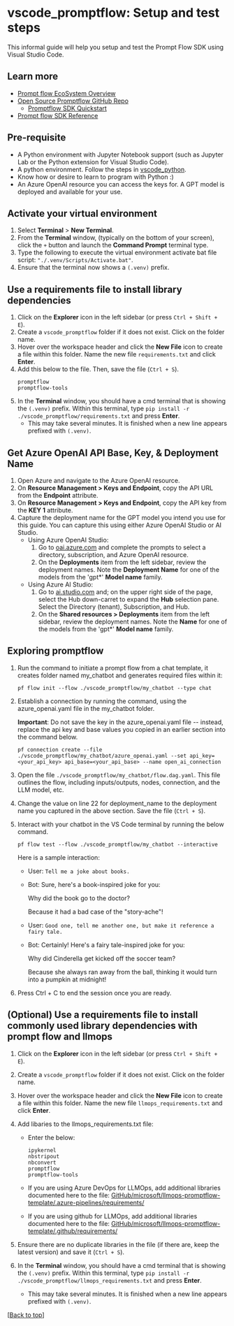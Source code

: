 # vscode_promptflow: Setup and test steps

This informal guide will help you setup and test the Prompt Flow SDK using Visual Studio Code.

## Learn more
- [Prompt flow EcoSystem Overview](https://learn.microsoft.com/en-us/azure/machine-learning/prompt-flow/community-ecosystem?view=azureml-api-2#prompt-flow-sdkcli)
- [Open Source Promptflow GitHub Repo](https://github.com/microsoft/promptflow)
    - [Promptflow SDK Quickstart](https://github.com/microsoft/promptflow/blob/main/docs/how-to-guides/quick-start.md)
- [Prompt flow SDK Reference](https://microsoft.github.io/promptflow/reference/index.html)


## Pre-requisite

- A Python environment with Jupyter Notebook support (such as Jupyter Lab or the Python extension for Visual Studio Code).
- A python environment. Follow the steps in [vscode_python](../vscode_python/vscode_python_README.md).
- Know how or desire to learn to program with Python :)
- An Azure OpenAI resource you can access the keys for. A GPT model is deployed and available for your use.

## Activate your virtual environment

1. Select **Terminal** > **New Terminal**.
1. From the **Terminal** window, (typically on the bottom of your screen), click the `+` button and launch the **Command Prompt** terminal type.
1. Type the following to execute the virtual environment activate bat file script: `"./.venv/Scripts/Activate.bat"`.
1. Ensure that the terminal now shows a `(.venv)` prefix. 

## Use a requirements file to install library dependencies

1. Click on the **Explorer** icon in the left sidebar (or press ```Ctrl + Shift + E```). 
1. Create a ```vscode_promptflow``` folder if it does not exist. Click on the folder name.
1. Hover over the workspace header and click the **New File** icon to create a file within this folder. Name the new file `requirements.txt` and click **Enter**.
1. Add this below to the file. Then, save the file (`Ctrl + S`).
    ```
    promptflow
    promptflow-tools
    ```
1. In the **Terminal** window, you should have a cmd terminal that is showing the `(.venv)` prefix. Within this terminal, type `pip install -r ./vscode_promptflow/requirements.txt` and press **Enter**.
    - This may take several minutes. It is finished when a new line appears prefixed with `(.venv)`.

## Get Azure OpenAI API Base, Key, & Deployment Name

1. Open Azure and navigate to the Azure OpenAI resource.
1. On **Resource Management > Keys and Endpoint**, copy the API URL from the **Endpoint** attribute. 
1. On **Resource Management > Keys and Endpoint**, copy the API key from the **KEY 1** attribute. 
1. Capture the deployment name for the GPT model you intend you use for this guide. You can capture this using either Azure OpenAI Studio or AI Studio.
    - Using Azure OpenAI Studio: 
        1. Go to [oai.azure.com](oai.azure.com) and complete the prompts to select a directory, subscription, and Azure OpenAI resource.
        1. On the **Deployments** item from the left sidebar, review the deployment names. Note the **Deployment Name** for one of the models from the 'gpt*' **Model name** family.
    - Using Azure AI Studio: 
        1. Go to [ai.studio.com](ai.studio.com) and; on the upper right side of the page, select the Hub down-carret to expand the **Hub** selection pane. Select the Directory (tenant), Subscription, and Hub.
        1. On the **Shared resources > Deployments** item from the left sidebar, review the deployment names. Note the **Name** for one of the models from the 'gpt*' **Model name** family.

## Exploring promptflow

1. Run the command to initiate a prompt flow from a chat template, it creates folder named my_chatbot and generates required files within it:
    ```
    pf flow init --flow ./vscode_promptflow/my_chatbot --type chat
    ```
1. Establish a connection by running the command, using the azure_openai.yaml file in the my_chatbot folder. 
    
    **Important**: Do not save the key in the azure_openai.yaml file -- instead, replace the api key and base values you copied in an earlier section into the command below.
    
    ```
    pf connection create --file ./vscode_promptflow/my_chatbot/azure_openai.yaml --set api_key=<your_api_key> api_base=<your_api_base> --name open_ai_connection
    ```

1. Open the file ```./vscode_promptflow/my_chatbot/flow.dag.yaml```. This file outlines the flow, including inputs/outputs, nodes, connection, and the LLM model, etc.
1. Change the value on line 22 for deployment_name to the deployment name you captured in the above section. Save the file (```Ctrl + S```).
1. Interact with your chatbot in the VS Code terminal by running the below command.
    ```
    pf flow test --flow ./vscode_promptflow/my_chatbot --interactive
    ```
    Here is a sample interaction: 
    - User: ```Tell me a joke about books.```
    - Bot: Sure, here's a book-inspired joke for you:
    
        Why did the book go to the doctor?
        
        Because it had a bad case of the "story-ache"!
    - User: ```Good one, tell me another one, but make it reference a fairy tale.```
    - Bot: Certainly! Here's a fairy tale-inspired joke for you:

        Why did Cinderella get kicked off the soccer team?

        Because she always ran away from the ball, thinking it would turn into a pumpkin at midnight!
1. Press Ctrl + C to end the session once you are ready.

## (Optional) Use a requirements file to install commonly used library dependencies with prompt flow and llmops

1. Click on the **Explorer** icon in the left sidebar (or press ```Ctrl + Shift + E```). 
1. Create a ```vscode_promptflow``` folder if it does not exist. Click on the folder name.
1. Hover over the workspace header and click the **New File** icon to create a file within this folder. Name the new file `llmops_requirements.txt` and click **Enter**.
1. Add libaries to the llmops_requirements.txt file:
    - Enter the below:
        ```
        ipykernel
        nbstripout
        nbconvert
        promptflow
        promptflow-tools
        ```
    - If you are using Azure DevOps for LLMOps, add additional libraries documented here to the file: [GitHub/microsoft/llmops-promptflow-template/.azure-pipelines/requirements/](https://github.com/microsoft/llmops-promptflow-template/tree/main/.azure-pipelines/requirements)

    - If you are using github for LLMOps, add additional libraries documented here to the file: [GitHub/microsoft/llmops-promptflow-template/.github/requirements/](https://github.com/microsoft/llmops-promptflow-template/tree/main/.github/requirements)

1. Ensure there are no duplicate libraries in the file (if there are, keep the latest version) and save it (`Ctrl + S`).
1. In the **Terminal** window, you should have a cmd terminal that is showing the `(.venv)` prefix. Within this terminal, type `pip install -r ./vscode_promptflow/llmops_requirements.txt` and press **Enter**.
    - This may take several minutes. It is finished when a new line appears prefixed with `(.venv)`.

[[Back to top](#vscode_promptflow-setup-and-test-steps)]



